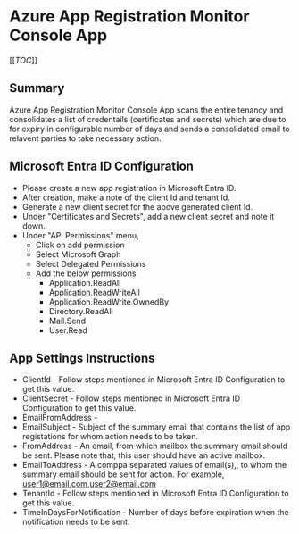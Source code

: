 ﻿# Azure App Registration Monitor Console App

[[_TOC_]]

## Summary
Azure App Registration Monitor Console App scans the entire tenancy and consolidates a list of credentails (certificates and secrets) which are due to for expiry in configurable number of days and sends a consolidated email to relavent parties to take necessary action.

## Microsoft Entra ID Configuration
- Please create a new app registration in Microsoft Entra ID.
- After creation, make a note of the client Id and tenant Id.
- Generate a new client secret for the above generated client Id.
- Under "Certificates and Secrets", add a new client secret and note it down.
- Under "API Permissions" menu,
   - Click on add permission
	- Select Microsoft Graph
	- Select Delegated Permissions
	- Add the below permissions
	   - Application.ReadAll
		- Application.ReadWriteAll
		- Application.ReadWrite.OwnedBy
		- Directory.ReadAll
		- Mail.Send
		- User.Read

## App Settings Instructions
- ClientId - Follow steps mentioned in Microsoft Entra ID Configuration to get this value.
- ClientSecret - Follow steps mentioned in Microsoft Entra ID Configuration to get this value.
- EmailFromAddress - 
- EmailSubject - Subject of the summary email that contains the list of app registations for whom action needs to be taken.
- FromAddress - An email, from which mailbox the summary email should be sent. Please note that, this user should have an active mailbox.
- EmailToAddress - A comppa separated values of email(s),, to whom the summary email should be sent for action. For example, user1@email.com,user2@email.com
- TenantId - Follow steps mentioned in Microsoft Entra ID Configuration to get this value.
- TimeInDaysForNotification - Number of days before expiration when the notification needs to be sent.